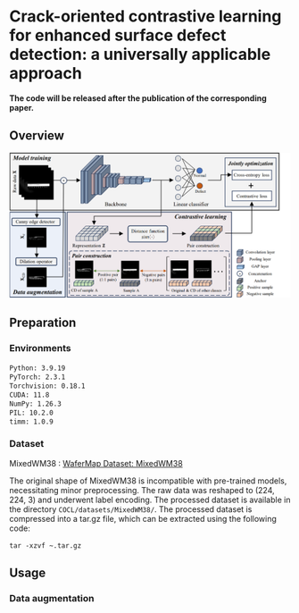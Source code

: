 # Crack-oriented contrastive learning for enhanced surface defect detection: a universally applicable approach

**The code will be released after the publication of the corresponding paper.**

## Overview
![COCL](images/COCL.png)

## Preparation
### Environments
```
Python: 3.9.19
PyTorch: 2.3.1
Torchvision: 0.18.1
CUDA: 11.8
NumPy: 1.26.3
PIL: 10.2.0
timm: 1.0.9
```

### Dataset
MixedWM38 : [WaferMap Dataset: MixedWM38](https://github.com/Junliangwangdhu/WaferMap?tab=readme-ov-file)

The original shape of MixedWM38 is incompatible with pre-trained models, necessitating minor preprocessing. The raw data was reshaped to (224, 224, 3) and underwent label encoding. The processed dataset is available in the directory ```COCL/datasets/MixedWM38/```. The processed dataset is compressed into a tar.gz file, which can be extracted using the following code:
```
tar -xzvf ~.tar.gz
```

## Usage
### Data augmentation
